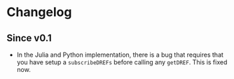 # Changelog

## Since v0.1

- In the Julia and Python implementation, there is a bug that requires that you have setup a `subscribeDREFs` before calling any `getDREF`. This is fixed now.
